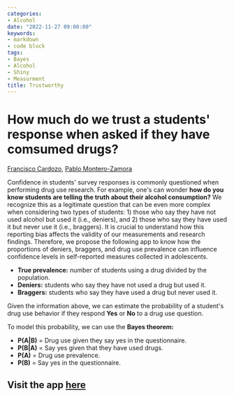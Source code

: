 ```yaml
---
categories:
- Alcohol
date: "2022-11-27 09:00:00"
keywords:
- markdown
- code block
tags:
- Bayes
- Alcohol 
- Shiny
- Measurment
title: Trustworthy
---
```


# How much do we trust a students' response when asked if they have comsumed drugs?

[Francisco Cardozo](https://github.com/focardozom), [Pablo Montero-Zamora](https://scholar.google.es/citations?user=jw7I6NUAAAAJ&hl=en)


Confidence in students' survey responses is commonly questioned when performing drug use research. For example, one's can wonder 
**how do you know students are telling the truth about their alcohol consumption?** We recognize this as a legitimate question that can be even more complex when considering two types of students: 1) those who say they have not used alcohol but used it (i.e., deniers), and 2) those who say they have used it but never use it (i.e., braggers). 
It is crucial to understand how this reporting bias affects the validity of our measurements and research findings. Therefore, we propose the following app to know how the proportions of deniers, braggers, and drug use prevalence can influence confidence levels in self-reported measures collected in adolescents. 


* **True prevalence:** number of students using a drug divided by the population.  
* **Deniers:** students who say they have not used a drug but used it. 
* **Braggers:** students who say they have used a drug but never used it. 

Given the information above, we can estimate the probability of a student's drug use behavior if they respond **Yes** or **No** to a drug use question.  
 
To model this probability, we can use the **Bayes theorem:**

* **P(A|B)** = Drug use given they say yes in the questionnaire.
* **P(B|A)** = Say yes given that they have used drugs.
* **P(A)** = Drug use prevalence.
* **P(B)** = Say yes in the questionnaire.

## Visit the app [here](https://francisco-cardozo.shinyapps.io/thrusworthy/)



